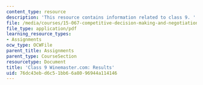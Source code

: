 ```yaml
---
content_type: resource
description: 'This resource contains information related to class 9. '
file: /media/courses/15-067-competitive-decision-making-and-negotiation-spring-2011/76dc43ebd6c51bb66a8096944a114146_MIT15_067S11_Cl9_W.com_PRH.pdf
file_type: application/pdf
learning_resource_types:
- Assignments
ocw_type: OCWFile
parent_title: Assignments
parent_type: CourseSection
resourcetype: Document
title: 'Class 9 Winemaster.com: Results'
uid: 76dc43eb-d6c5-1bb6-6a80-96944a114146
---
```

